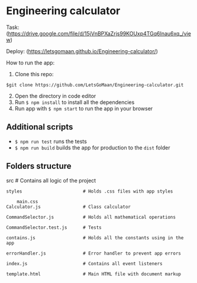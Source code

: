 # Engineering calculator

Task: (https://drive.google.com/file/d/15jVnBPXaZrjs99KOUxp4TGq6Inau6xq_/view)

Deploy: (https://letsgomaan.github.io/Engineering-calculator/)

How to run the app:

1. Clone this repo:

```
$git clone https://github.com/LetsGoMaan/Engineering-calculator.git
```

2. Open the directory in code editor
3. Run `$ npm install` to install all the dependencies
4. Run app with `$ npm start` to run the app in your browser

## Additional scripts
- `$ npm run test` runs the tests
- `$ npm run build` builds the app for production to the `dist` folder

## Folders structure
src                              # Contains all logic of the project

    styles                       # Holds .css files with app styles

        main.css
    Calculator.js                # Class calculator

    CommandSelector.js           # Holds all mathematical operations

    CommandSelector.test.js      # Tests

    contains.js                  # Holds all the constants using in the app

    errorHandler.js              # Error handler to prevent app errors

    index.js                     # Contains all event listeners

    template.html                # Main HTML file with document markup

